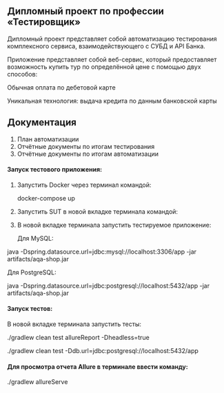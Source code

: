 ## Дипломный проект по профессии «Тестировщик»
Дипломный проект представляет собой автоматизацию тестирования комплексного сервиса, взаимодействующего с СУБД и API Банка.

Приложение представляет собой веб-сервис, который предоставляет возможность купить тур по определённой цене с помощью двух способов:

Обычная оплата по дебетовой карте 

Уникальная технология: выдача кредита по данным банковской карты
## Документация
1. План автоматизации
2. Отчётные документы по итогам тестирования
3. Отчётные документы по итогам автоматизации

#### Запуск тестового приложения:
1. Запустить Docker через терминал командой:
    
   docker-compose up

2. Запустить SUT в новой вкладке терминала командой:

  
3. В новой вкладке терминала запустить тестируемое приложение:

   Для MySQL:

 java -Dspring.datasource.url=jdbc:mysql://localhost:3306/app -jar artifacts/aqa-shop.jar

   Для PostgreSQL:

java -Dspring.datasource.url=jdbc:postgresql://localhost:5432/app -jar artifacts/aqa-shop.jar

#### Запуск тестов:
В новой вкладке терминала запустить тесты:

./gradlew clean test allureReport -Dheadless=true



  ./gradlew clean test -Ddb.url=jdbc:postgresql://localhost:5432/app

#### Для просмотра отчета Allure в терминале ввести команду:

   ./gradlew allureServe